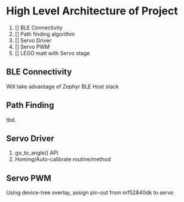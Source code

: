 # High Level Architecture of Project

1. [] BLE Connectivity
2. [] Path finding algorithm
3. [] Servo Driver
4. [] Servo PWM
5. [] LEGO matt with Servo stage

## BLE Connectivity
Will take advantage of Zephyr BLE Host stack

## Path Finding
tbd.

## Servo Driver
1. go_to_angle() API
2. Homing/Auto-calibrate routine/method

## Servo PWM
Using device-tree overlay, assign pin-out from nrf52840dk to servo
